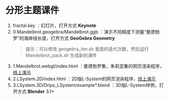 # 分形主题课件
1. fractal.key ：幻灯片，打开方式 **Keynote**
2. 0.Mandelbrot.geogebra/Mandelbrot.ggb ：演示不同精度下测量“曼德勃罗”的海岸线长度，打开方式 **GeoGebra Geometry**
    > 提示：可以修改 geogebra_iter.sh 里面的迭代次数，然后运行 Mandelbrot_pack.sh 生成新的课件
3. 1.Mandelbrot.webgl/index.html ：曼德勃罗集，朱莉亚集的网页渲染程序，[线上演示](https://jjm2473.github.io/JuliaMap/index.html)
4. 2.LSystem.2D/index.html ：2D版L-System的网页渲染程序，[线上演示](https://jjm2473.github.io/l-sys.js/src/index.html)
5. 3.LSystem.3D/Drips_LSystem/example*.blend ：3D版L-System样例，打开方式 **Blender** 3.1+
